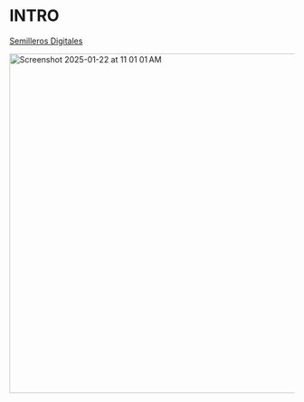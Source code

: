 # INTRO

[Semilleros Digitales](https://presidencia.gob.do/noticias/ogtic-y-el-gabinete-de-innovacion-y-desarrollo-digital-lanzan-programa-semilleros)

<img width="600" alt="Screenshot 2025-01-22 at 11 01 01 AM" src="https://github.com/user-attachments/assets/6a561909-e3b1-4436-9bb7-b5617fe941a0" />


